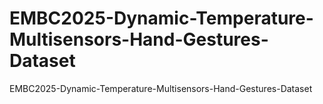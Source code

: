 # EMBC2025-Dynamic-Temperature-Multisensors-Hand-Gestures-Dataset
EMBC2025-Dynamic-Temperature-Multisensors-Hand-Gestures-Dataset
